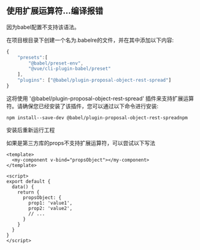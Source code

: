 ## 使用扩展运算符...编译报错
因为babel配置不支持该语法。

在项目根目录下创建一个名为.babelre的文件，并在其中添加以下内容:
```js
{
    "presets":[
        "@babel/preset-env",
        "@vue/cli-plugin-babel/preset"
    ],
    "plugins": ["@babel/plugin-proposal-object-rest-spread"]
}
```
这将使用 '@babel/plugin-proposal-object-rest-spread' 插件来支持扩展运算符。请确保您已经安装了该插件，您可以通过以下命令进行安装:

```shell
npm install--save-dev @babel/plugin-proposal-object-rest-spreadnpm
```
安装后重新运行工程

如果是第三方库的props不支持扩展运算符，可以尝试以下写法
```vue
<template>
  <my-component v-bind="propsObject"></my-component>
</template>

<script>
export default {
  data() {
    return {
      propsObject: {
        prop1: 'value1',
        prop2: 'value2',
        // ...
      }
    }
  }
}
</script>
```